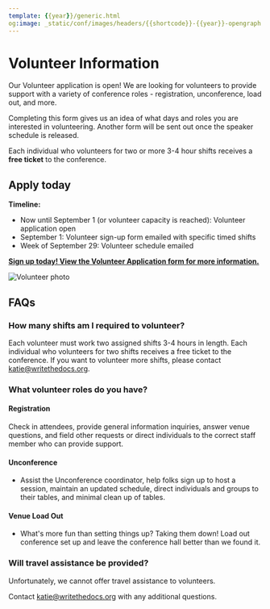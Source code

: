 ```yaml
---
template: {{year}}/generic.html
og:image: _static/conf/images/headers/{{shortcode}}-{{year}}-opengraph.jpg
---
```


# Volunteer Information

Our Volunteer application is open! We are looking for volunteers to provide support with a variety of conference roles - registration, unconference, load out, and more.

Completing this form gives us an idea of what days and roles you are interested in volunteering. Another form will be sent out once the speaker schedule is released.

Each individual who volunteers for two or more 3-4 hour shifts receives a **free ticket** to the conference.

## Apply today

**Timeline:**

-   Now until September 1 (or volunteer capacity is reached): Volunteer application open
-   September 1: Volunteer sign-up form emailed with specific timed shifts
-   Week of September 29: Volunteer schedule emailed

**[Sign up today! View the Volunteer Application form for more information.](https://docs.google.com/forms/d/e/1FAIpQLSf6Pv-j8X6fn6h7PTIefbBYihgAAYmpzOo7Q_ne0o5KUC1PGQ/viewform?usp=sharing&ouid=108132524478212091435)**

![Volunteer photo](/_static/img/2024/volunteer.jpg)

## FAQs

### How many shifts am I required to volunteer?

Each volunteer must work two assigned shifts 3-4 hours in length. Each individual who volunteers for two shifts receives a free ticket to the conference. If you want to volunteer more shifts, please contact katie@writethedocs.org.

### What volunteer roles do you have?

#### Registration

Check in attendees, provide general information inquiries, answer venue questions, and field other requests or direct individuals to the correct staff member who can provide support.

#### Unconference

- Assist the Unconference coordinator, help folks sign up to host a session, maintain an updated schedule, direct individuals and groups to their tables, and minimal clean up of tables.

#### Venue Load Out

- What's more fun than setting things up? Taking them down! Load out conference set up and leave the conference hall better than we found it.

### Will travel assistance be provided?

Unfortunately, we cannot offer travel assistance to volunteers.

Contact katie@writethedocs.org with any additional questions.
